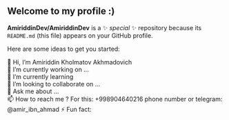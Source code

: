 ## Welcome to my profile :)
**AmiriddinDev/AmiriddinDev** is a ✨ _special_ ✨ repository because its `README.md` (this file) appears on your GitHub profile. <br>

Here are some ideas to get you started: <br>

👋 Hi, I’m Amiriddin Kholmatov Akhmadovich <br>
🔭 I’m currently working on ... <br>
🌱 I’m currently learning <br>
👯 I’m looking to collaborate on ... <br>
💬 Ask me about ... <br>
📫 How to reach me ? For this: +998904640216 phone number or telegram: @amir_ibn_ahmad
⚡ Fun fact: <br>
